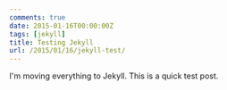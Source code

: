 ```yaml
---
comments: true
date: 2015-01-16T00:00:00Z
tags: [jekyll]
title: Testing Jekyll
url: /2015/01/16/jekyll-test/
---
```


I'm moving everything to Jekyll. This is a quick test post.

